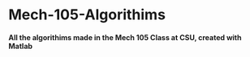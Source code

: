 # Mech-105-Algorithims
#### All the algorithims made in the Mech 105 Class at CSU, created with Matlab
